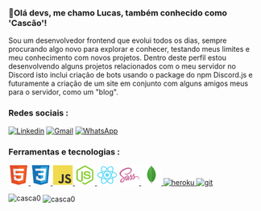 ### 🤟Olá devs, me chamo Lucas, também conhecido como 'Cascão'!
Sou um desenvolvedor frontend que evolui todos os dias, sempre procurando algo novo para explorar e conhecer, testando meus limites e meu conhecimento com novos projetos.
Dentro deste perfil estou desenvolvendo alguns projetos relacionados com o meu servidor no Discord isto inclui criação de bots usando o package do npm Discord.js e futuramente a criação de um site em conjunto com alguns amigos meus para o servidor, como um "blog".

### Redes sociais :
[![Linkedin](https://img.shields.io/badge/-LinkedIn-%230077B5?style=for-the-badge&logo=linkedin&logoColor=white)](https://www.linkedin.com/in/lucas-borzani-a56770189/)
[![Gmail](https://img.shields.io/badge/Gmail-D14836?style=for-the-badge&logo=gmail&logoColor=white)](mailto:lucashborzani@gmail.com)
[![WhatsApp](https://img.shields.io/badge/WhatsApp-25D366?style=for-the-badge&logo=whatsapp&logoColor=white)](https://wa.me/55011933357417)
### Ferramentas e tecnologias : 

<p align='left'>
		<a href="https://www.w3.org/html/" target="_blank" rel="noreferrer"> <img src="https://raw.githubusercontent.com/devicons/devicon/master/icons/html5/html5-original.svg" alt="html5" width="40" height="40"/> </a>
	<a href="https://www.w3schools.com/css/" target="_blank" rel="noreferrer"> <img src="https://raw.githubusercontent.com/devicons/devicon/master/icons/css3/css3-original.svg" alt="css3" width="40" height="40"/> </a>
			<a href="https://developer.mozilla.org/en-US/docs/Web/JavaScript" target="_blank" rel="noreferrer"> <img src="https://raw.githubusercontent.com/devicons/devicon/master/icons/javascript/javascript-original.svg" alt="javascript" width="40" height="40"/> </a>
		<a href="https://nodejs.org" target="_blank" rel="noreferrer"> <img src="https://raw.githubusercontent.com/devicons/devicon/master/icons/nodejs/nodejs-original.svg" alt="nodejs" width="40" height="40" /> </a>
	<a href="https://reactjs.org/" target="_blank" rel="noreferrer"><img src="https://raw.githubusercontent.com/devicons/devicon/master/icons/react/react-original.svg" alt="react" width="40" height="40"/></a>
		<a href="https://sass-lang.com" target="_blank" rel="noreferrer"> <img src="https://raw.githubusercontent.com/devicons/devicon/master/icons/sass/sass-original.svg" alt="sass" width="40" height="40"/> </a>
	<a href="https://www.mongodb.com/" target="_blank" rel="noreferrer"> <img src="https://raw.githubusercontent.com/devicons/devicon/master/icons/mongodb/mongodb-original.svg" alt="mongodb" width="40" height="40"/> </a>
	<a href="https://heroku.com" target="_blank" rel="noreferrer"> <img src="https://www.vectorlogo.zone/logos/heroku/heroku-icon.svg" alt="heroku" width="40" height="40"/> </a>
	<a href="https://git-scm.com/" target="_blank" rel="noreferrer"> <img src="https://www.vectorlogo.zone/logos/git-scm/git-scm-icon.svg" alt="git" width="40" height="40"/> </a>
</p>

<p><img align="left" src="https://github-readme-stats.vercel.app/api/top-langs?username=casca0&show_icons=true&theme=codeSTACKr&hide_border=true&locale=pt-br&layout=compact" alt="casca0" /></p>
<p>&nbsp;<img align="center" src="https://github-readme-stats.vercel.app/api?username=casca0&show_icons=true&theme=codeSTACKr&hide_border=true&locale=pt-br" alt="casca0" /></p>
